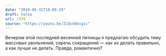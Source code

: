 ```yaml
---
date: "2019-05-31T18:08:29"
draft: False
url: /374
source: "https://youtu.be/ZiQvU66sgic"
---
```


Вечером этой последней весенней пятницы я предлагаю обсудить тему массовых увольнений, сиречь сокращений — как их делать правильно, а как лучше не делать. Правда, романтично?
